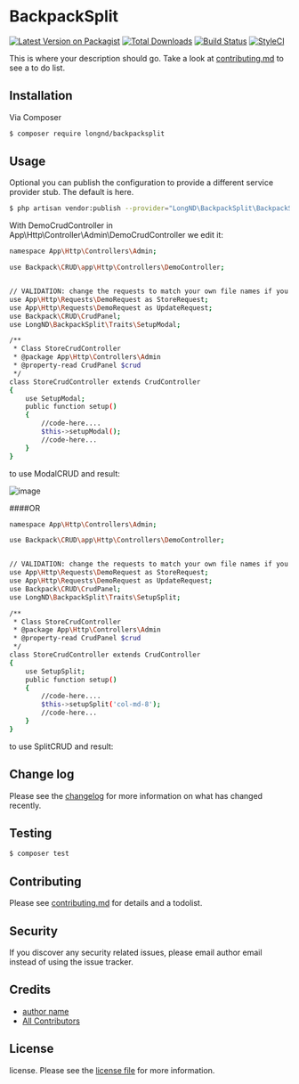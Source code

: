 # BackpackSplit

[![Latest Version on Packagist][ico-version]][link-packagist]
[![Total Downloads][ico-downloads]][link-downloads]
[![Build Status][ico-travis]][link-travis]
[![StyleCI][ico-styleci]][link-styleci]

This is where your description should go. Take a look at [contributing.md](contributing.md) to see a to do list.

## Installation

Via Composer

``` bash
$ composer require longnd/backpacksplit
```

## Usage
Optional you can publish the configuration to provide a different service provider stub. The default is here.

``` bash
$ php artisan vendor:publish --provider="LongND\BackpackSplit\BackpackSplitServiceProvider"
```
With DemoCrudController in App\Http\Controller\Admin\DemoCrudController we edit it:

``` bash
namespace App\Http\Controllers\Admin;

use Backpack\CRUD\app\Http\Controllers\DemoController;


// VALIDATION: change the requests to match your own file names if you need form validation
use App\Http\Requests\DemoRequest as StoreRequest;
use App\Http\Requests\DemoRequest as UpdateRequest;
use Backpack\CRUD\CrudPanel;
use LongND\BackpackSplit\Traits\SetupModal;

/**
 * Class StoreCrudController
 * @package App\Http\Controllers\Admin
 * @property-read CrudPanel $crud
 */
class StoreCrudController extends CrudController
{
    use SetupModal;
    public function setup()
    {
        //code-here....
        $this->setupModal();
        //code-here...
    }
}
```

to use ModalCRUD and result:

![image](https://user-images.githubusercontent.com/50614639/57922381-d4797500-78c9-11e9-87ca-e659fd198df1.png)


####OR

``` bash
namespace App\Http\Controllers\Admin;

use Backpack\CRUD\app\Http\Controllers\DemoController;


// VALIDATION: change the requests to match your own file names if you need form validation
use App\Http\Requests\DemoRequest as StoreRequest;
use App\Http\Requests\DemoRequest as UpdateRequest;
use Backpack\CRUD\CrudPanel;
use LongND\BackpackSplit\Traits\SetupSplit;

/**
 * Class StoreCrudController
 * @package App\Http\Controllers\Admin
 * @property-read CrudPanel $crud
 */
class StoreCrudController extends CrudController
{
    use SetupSplit;
    public function setup()
    {
        //code-here....
        $this->setupSplit('col-md-8');
        //code-here...
    }
}
```

to use SplitCRUD and result:

## Change log

Please see the [changelog](changelog.md) for more information on what has changed recently.

## Testing

``` bash
$ composer test
```

## Contributing

Please see [contributing.md](contributing.md) for details and a todolist.

## Security

If you discover any security related issues, please email author email instead of using the issue tracker.

## Credits

- [author name][link-author]
- [All Contributors][link-contributors]

## License

license. Please see the [license file](license.md) for more information.

[ico-version]: https://img.shields.io/packagist/v/longnd/backpacksplit.svg?style=flat-square
[ico-downloads]: https://img.shields.io/packagist/dt/longnd/backpacksplit.svg?style=flat-square
[ico-travis]: https://img.shields.io/travis/longnd/backpacksplit/master.svg?style=flat-square
[ico-styleci]: https://styleci.io/repos/12345678/shield

[link-packagist]: https://packagist.org/packages/longnd/backpacksplit
[link-downloads]: https://packagist.org/packages/longnd/backpacksplit
[link-travis]: https://travis-ci.org/longnd/backpacksplit
[link-styleci]: https://styleci.io/repos/12345678
[link-author]: https://github.com/longnd
[link-contributors]: ../../contributors
